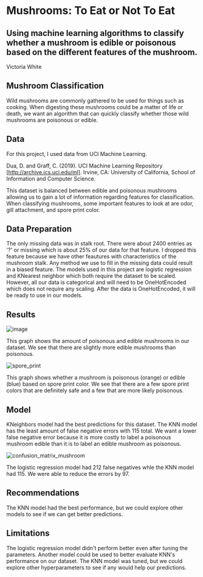 # Mushrooms: To Eat or Not To Eat
## Using machine learning algorithms to classify whether a mushroom is edible or poisonous based on the different features of the mushroom.

Victoria White

## Mushroom Classification
Wild mushrooms are commonly gathered to be used for things such as cooking. When digesting these mushrooms could be a matter of life or death, we want an algorithm that can quickly classify whether those wild mushrooms are poisonous or edible.

## Data
For this project, I used data from UCI Machine Learning. 

Dua, D. and Graff, C. (2019). UCI Machine Learning Repository [http://archive.ics.uci.edu/ml]. Irvine, CA: University of California, School of Information and Computer Science.

This dataset is balanced between edible and poisonous mushrooms allowing us to gain a lot of information regarding features for classification. When classifying mushrooms, some important features to look at are odor, gill attachment, and spore print color. 

## Data Preparation
The only missing data was in stalk root. There were about 2400 entries as '?' or missing which is about 25% of our data for that feature. I dropped this feature because we have other feautures with characteristics of the mushroom stalk. Any method we use to fill in the missing data could result in a biased feature. The models used in this project are logistic regression and KNearest neighbor which both require the dataset to be scaled. However, all our data is categorical and will need to be OneHotEncoded which does not require any scaling. After the data is OneHotEncoded, it will be ready to use in our models.

## Results
![image](https://user-images.githubusercontent.com/106834973/191843627-a60a6c01-6ebc-4976-aa91-4a05199e7183.png)

This graph shows the amount of poisonous and edible  mushrooms in our dataset. We see that there are slightly more edible mushrooms than poisonous. 

![spore_print](https://user-images.githubusercontent.com/106834973/191844026-7d7e90dd-0da1-436b-8c55-912dacc10235.png)

This graph shows whether a mushroom is poisonous (orange) or edible (blue) based on spore print color. We see that there are a few spore print colors that are definitely safe and a few that are more likely poisonous. 

## Model
KNeighbors model had the best predictions for this dataset. The KNN model has the least amount of false negative errors with 115 total. We want a lower false negative error because it is more costly to label a poisonous mushroom edible than it is to label an edible mushroom as poisonous.

![confusion_matrix_mushroom](https://user-images.githubusercontent.com/106834973/191845899-c4f75404-dfa8-4c27-a87e-73221af25051.png)

The logistic regression model had 212 false negatives whle the KNN model had 115. We were able to reduce the errors by 97.

## Recommendations
The KNN model had the best performance, but we could explore other models to see if we can get better predictions.

## Limitations 
The logistic regression model didn't perform better even after tuning the parameters. Another model could be used to better evaluate KNN's performance on our dataset. The KNN model was tuned, but we could explore other hyperparameters to see if any would help our predictions. 
